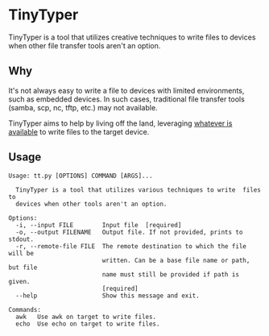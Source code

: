 # TinyTyper
TinyTyper is a tool that utilizes creative techniques to write files to devices when other file transfer tools aren't an option.

## Why
It's not always easy to write a file to devices with limited environments, such as embedded devices. In such cases, traditional file transfer tools (samba, scp, nc, tftp, etc.) may not available.

TinyTyper aims to help by living off the land, leveraging [whatever is available](https://gtfobins.github.io/#+file%20write) to write files to the target device.

## Usage

```
Usage: tt.py [OPTIONS] COMMAND [ARGS]...

  TinyTyper is a tool that utilizes various techniques to write  files to
  devices when other tools aren't an option.

Options:
  -i, --input FILE        Input file  [required]
  -o, --output FILENAME   Output file. If not provided, prints to stdout.
  -r, --remote-file FILE  The remote destination to which the file will be
                          written. Can be a base file name or path, but file
                          name must still be provided if path is given.
                          [required]
  --help                  Show this message and exit.

Commands:
  awk   Use awk on target to write files.
  echo  Use echo on target to write files.
```